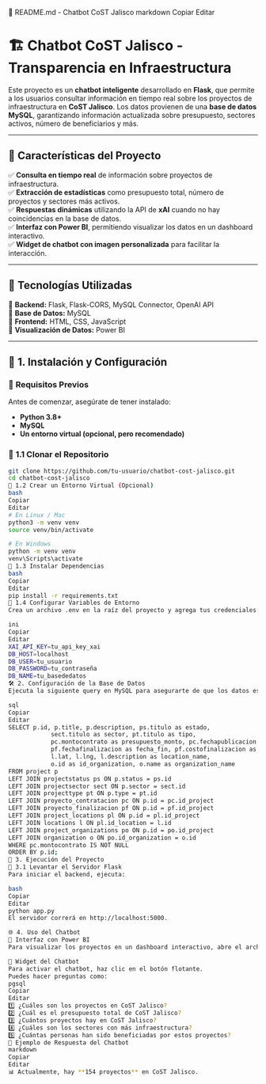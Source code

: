 📌 README.md - Chatbot CoST Jalisco
markdown
Copiar
Editar
# 🏗️ Chatbot CoST Jalisco - Transparencia en Infraestructura

Este proyecto es un **chatbot inteligente** desarrollado en **Flask**, que permite a los usuarios consultar información en tiempo real sobre los proyectos de infraestructura en **CoST Jalisco**. Los datos provienen de una **base de datos MySQL**, garantizando información actualizada sobre presupuesto, sectores activos, número de beneficiarios y más.

---

## 📌 **Características del Proyecto**
✅ **Consulta en tiempo real** de información sobre proyectos de infraestructura.  
✅ **Extracción de estadísticas** como presupuesto total, número de proyectos y sectores más activos.  
✅ **Respuestas dinámicas** utilizando la API de **xAI** cuando no hay coincidencias en la base de datos.  
✅ **Interfaz con Power BI**, permitiendo visualizar los datos en un dashboard interactivo.  
✅ **Widget de chatbot con imagen personalizada** para facilitar la interacción.

---

## 📌 **Tecnologías Utilizadas**
🔹 **Backend:** Flask, Flask-CORS, MySQL Connector, OpenAI API  
🔹 **Base de Datos:** MySQL  
🔹 **Frontend:** HTML, CSS, JavaScript  
🔹 **Visualización de Datos:** Power BI  

---

## 🚀 **1. Instalación y Configuración**
### 📌 **Requisitos Previos**
Antes de comenzar, asegúrate de tener instalado:
- **Python 3.8+**
- **MySQL**
- **Un entorno virtual (opcional, pero recomendado)**

### 📌 **1.1 Clonar el Repositorio**
```bash
git clone https://github.com/tu-usuario/chatbot-cost-jalisco.git
cd chatbot-cost-jalisco
📌 1.2 Crear un Entorno Virtual (Opcional)
bash
Copiar
Editar
# En Linux / Mac
python3 -m venv venv
source venv/bin/activate

# En Windows
python -m venv venv
venv\Scripts\activate
📌 1.3 Instalar Dependencias
bash
Copiar
Editar
pip install -r requirements.txt
📌 1.4 Configurar Variables de Entorno
Crea un archivo .env en la raíz del proyecto y agrega tus credenciales:

ini
Copiar
Editar
XAI_API_KEY=tu_api_key_xai
DB_HOST=localhost
DB_USER=tu_usuario
DB_PASSWORD=tu_contraseña
DB_NAME=tu_basededatos
🛠️ 2. Configuración de la Base de Datos
Ejecuta la siguiente query en MySQL para asegurarte de que los datos están estructurados correctamente:

sql
Copiar
Editar
SELECT p.id, p.title, p.description, ps.titulo as estado, 
            sect.titulo as sector, pt.titulo as tipo, 
            pc.montocontrato as presupuesto_monto, pc.fechapublicacion as fecha_aprobacion,
            pf.fechafinalizacion as fecha_fin, pf.costofinalizacion as valor_final,
            l.lat, l.lng, l.description as location_name,
            o.id as id_organization, o.name as organization_name
FROM project p
LEFT JOIN projectstatus ps ON p.status = ps.id
LEFT JOIN projectsector sect ON p.sector = sect.id
LEFT JOIN projecttype pt ON p.type = pt.id
LEFT JOIN proyecto_contratacion pc ON p.id = pc.id_project
LEFT JOIN proyecto_finalizacion pf ON p.id = pf.id_project
LEFT JOIN project_locations pl ON p.id = pl.id_project
LEFT JOIN locations l ON pl.id_location = l.id
LEFT JOIN project_organizations po ON p.id = po.id_project
LEFT JOIN organization o ON po.id_organization = o.id
WHERE pc.montocontrato IS NOT NULL
ORDER BY p.id;
🚀 3. Ejecución del Proyecto
📌 3.1 Levantar el Servidor Flask
Para iniciar el backend, ejecuta:

bash
Copiar
Editar
python app.py
El servidor correrá en http://localhost:5000.

🌐 4. Uso del Chatbot
📌 Interfaz con Power BI
Para visualizar los proyectos en un dashboard interactivo, abre el archivo index.html en tu navegador.

📌 Widget del Chatbot
Para activar el chatbot, haz clic en el botón flotante.
Puedes hacer preguntas como:
pgsql
Copiar
Editar
1️⃣ ¿Cuáles son los proyectos en CoST Jalisco?
2️⃣ ¿Cuál es el presupuesto total de CoST Jalisco?
3️⃣ ¿Cuántos proyectos hay en CoST Jalisco?
4️⃣ ¿Cuáles son los sectores con más infraestructura?
5️⃣ ¿Cuántas personas han sido beneficiadas por estos proyectos?
📌 Ejemplo de Respuesta del Chatbot
markdown
Copiar
Editar
📊 Actualmente, hay **154 proyectos** en CoST Jalisco.
